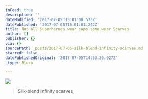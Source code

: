 ```yaml
---
inFeed: true
description: ''
dateModified: '2017-07-05T15:01:00.573Z'
datePublished: '2017-07-05T15:01:01.242Z'
title: Not all Superheroes wear caps some wear Scarves
author: []
publisher: {}
via: {}
sourcePath: _posts/2017-07-05-silk-blend-infinity-scarves.md
starred: false
datePublishedOriginal: '2017-07-05T14:53:36.027Z'
_type: Blurb

---
```

![](https://the-grid-user-content.s3-us-west-2.amazonaws.com/9e1555a5-8e3f-47c4-ba0c-9bbc7cdfd038.jpg)

> Silk-blend infinity scarves